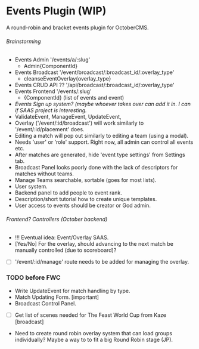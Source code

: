 # Events Plugin (WIP)
A round-robin and bracket events plugin for OctoberCMS.

###### Brainstorming
- Events Admin '/events/a/:slug'
  - Admin{ComponentId}
- Events Broadcast '/event/broadcast/:broadcast_id/:overlay_type'
  - cleanseEventOverlay{overlay_type}
- Events CRUD API  ?? '/api/broadcast/:broadcast_id/:overlay_type'
- Events Frontend  '/events/:slug'
  - {ComponentId} (list of events and event)
- *Events Sign up system? (maybe whoever takes over can add it in. I can if SAAS project is interesting.*
- ValidateEvent, ManageEvent, UpdateEvent, <??>
- Overlay ('/event/:id/broadcast') will work similarly to '/event/:id/placement' does.
- Editing a match will pop out similarly to editing a team (using a modal).
- Needs 'user' or 'role' support. Right now, all admin can control all events etc.
- After matches are generated, hide 'event type settings' from Settings tab.
- Broadcast Panel looks poorly done with the lack of descriptors for matches without teams.
- Manage Teams searchable, sortable (goes for most lists).
- User system.
- Backend panel to add people to event rank.
- Description/short tutorial how to create unique templates.
- User access to events should be creator or God admin.

###### Frontend? Controllers (October backend)
- !!! Eventual idea: Event/Overlay SAAS.
- [Yes/No] For the overlay, should advancing to the next match be manually controlled (due to scoreboard)?
- [ ] '/event/:id/manage' route needs to be added for managing the overlay.

### TODO before FWC
- Write UpdateEvent for match handling by type.
- Match Updating Form. [important]
- Broadcast Control Panel.
- [ ] Get list of scenes needed for The Feast World Cup from Kaze [broadcast]
- Need to create round robin overlay system that can load groups individually? Maybe a way to to fit a big Round
Robin stage (JP).